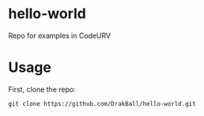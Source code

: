 # hello-world
Repo for examples in CodeURV

# Usage
First, clone the repo:

``` shell
git clone https://github.com/DrakBall/hello-world.git

